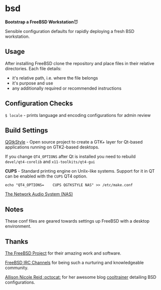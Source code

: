 # bsd

**Bootstrap a FreeBSD Workstation**:smiling_imp:

Sensible configuration defaults for rapidly deploying a fresh BSD workstation. 

## Usage

After installing FreeBSD clone the repository and place files in their relative
directories. Each file details:

* it's relative path, i.e. where the file belongs
* it's purpose and use
* any additionally required or recommended instructions

## Configuration Checks

`$ locale` - prints language and encoding configurations for admin review

## Build Settings

[QGtkStyle](https://en.wikipedia.org/wiki/QGtkStyle) - Open source project to create a GTK+ layer for Qt-based applications running on GTK2-based desktops.

If you change `QT4_OPTIONS` after Qt is installed you need to rebuild `devel/qt4-corelib` and `x11-toolkits/qt4-gui`

**CUPS** - Standard printing engine on Unlix-like systems. Support for it in QT can be enabled with the `CUPS` QT4 option.

`echo "QT4_OPTIONS=    CUPS QGTKSTYLE NAS" >> /etc/make.conf`

[The Network Audio System (NAS)](http://www.radscan.com/nas.html)

## Notes

These conf files are geared towards settings up FreeBSD with a desktop
environment.

## Thanks

[The FreeBSD Project](https://www.freebsd.org) for their amazing work and software.

[FreeBSD IRC Channels](https://wiki.freebsd.org/IrcChannels) for being such a nurturing and knowledgeable community.

[Allison Nicole Reid :octocat:](https://github.com/okeeblow/) for her awesome blog [cooltrainer](cooltrainer.org) detailing BSD configurations. 

